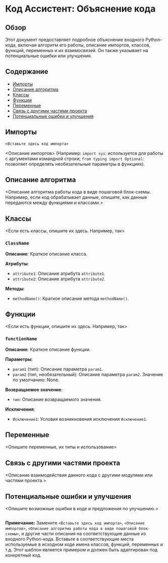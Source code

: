# Код Ассистент: Объяснение кода

## Обзор

Этот документ предоставляет подробное объяснение входного Python-кода, включая алгоритм его работы, описание импортов, классов, функций, переменных и их взаимосвязей.  Он также указывает на потенциальные ошибки или улучшения.

## Содержание

* [Импорты](#импорты)
* [Описание алгоритма](#описание-алгоритма)
* [Классы](#классы)
* [Функции](#функции)
* [Переменные](#переменные)
* [Связь с другими частями проекта](#связь-с-другими-частями-проекта)
* [Потенциальные ошибки и улучшения](#потенциальные-ошибки-и-улучшения)


## Импорты

```
<Вставьте здесь код импорта>
```

<Описание импортов>  (Например: `import sys`: используется для работы с аргументами командной строки; `from typing import Optional`: позволяет определять необязательные параметры в функциях).

## Описание алгоритма

<Описание алгоритма работы кода в виде пошаговой блок-схемы.  Например, если код обрабатывает данные, опишите, как данные передаются между функциями и классами.>


## Классы

<Если есть классы, опишите их здесь.  Например, так>
### `ClassName`

**Описание**: Краткое описание класса.

**Атрибуты**:
- `attribute1`: Описание атрибута `attribute1`.
- `attribute2`: Описание атрибута `attribute2`.

**Методы**:
- `methodName()`: Краткое описание метода `methodName()`.

## Функции

<Если есть функции, опишите их здесь.  Например, так>
### `functionName`

**Описание**: Краткое описание функции.

**Параметры**:
- `param1` (тип): Описание параметра `param1`.
- `param2` (тип, необязательный): Описание параметра `param2`.  Значение по умолчанию: None.

**Возвращаемое значение**:
- `тип`: Описание возвращаемого значения.

**Исключения**:
- `Исключение1`: Условия возникновения исключения `Исключение1`.

## Переменные

<Опишите переменные, их типы и использование>

## Связь с другими частями проекта

<Описание взаимодействия данного кода с другими модулями или частями проекта.>

## Потенциальные ошибки и улучшения

<Опишите возможные ошибки в коде и предложения по улучшению.>


```
```


**Примечание:** Замените `<Вставьте здесь код импорта>`, `<Описание импортов>`, `<Описание алгоритма работы кода в виде пошаговой блок-схемы>`, и другие части описания на соответствующие данные из входного Python-кода.  Вставьте в соответствующие места  используемые в исходном коде  имена классов, функций, переменных и т.д.  Этот шаблон является примером и должен быть адаптирован под конкретный код.